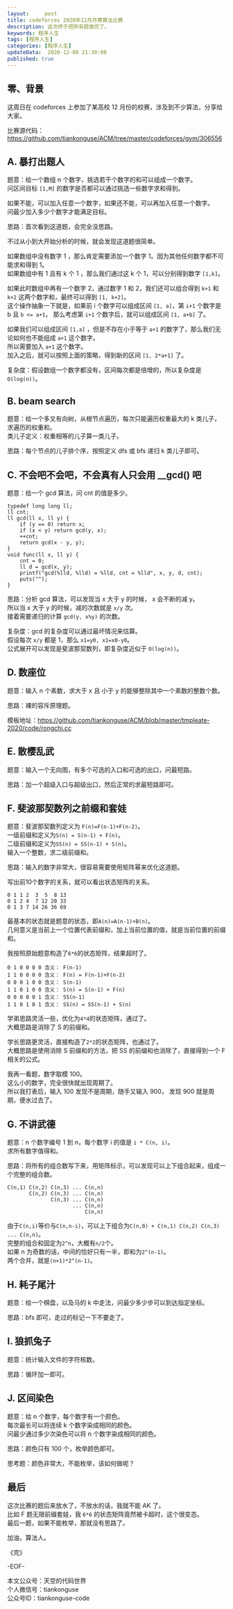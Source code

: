 ```yaml
---   
layout:     post  
title: codeforces 2020年12月月赛算法比赛  
description: 这次终于把所有题做完了。   
keywords: 程序人生  
tags: [程序人生]    
categories: [程序人生]  
updateData:  2020-12-08 21:30:00  
published: true  
---  
```



## 零、背景  

这周日在 codeforces 上参加了某高校 12 月份的校赛，涉及到不少算法，分享给大家。  


比赛源代码：https://github.com/tiankonguse/ACM/tree/master/codeforces/gym/306556  


## A. 暴打出题人


题意：给一个数组 n 个数字，挑选若干个数字的和可以组成一个数字。  
问区间目标 `[1,M]` 的数字是否都可以通过挑选一些数字求和得到。  


如果不能，可以加入任意一个数字，如果还不能，可以再加入任意一个数字。  
问最少加入多少个数字才能满足目标。  


思路：首次看到这道题，会完全没思路。  


不过从小到大开始分析的时候，就会发现这道题很简单。  


如果数组中没有数字 1 ，那么肯定需要添加一个数字 1。因为其他任何数字都不可能求和得到 1。  
如果数组中有 1 且有 k 个 1 ，那么我们通过这 k 个 1，可以分别得到数字 `[1,k]`。  


如果此时数组中再有一个数字 2，通过数字 1 和 2，我们还可以组合得到 `k+1` 和 `k+2` 这两个数字和，最终可以得到 `[1, k+2]`。  
这个操作抽象一下就是，如果前 i 个数字可以组成区间 `[1, a]`，第 `i+1` 个数字是 b 且 `b <= a+1`， 那么考虑第 `i+1` 个数字后，就可以组成区间 `[1, a+b]` 了。  


如果我们可以组成区间 `[1,a]` ，但是不存在小于等于 `a+1` 的数字了，那么我们无论如何也不能组成 `a+1` 这个数字。  
所以需要加入 `a+1` 这个数字。  
加入之后，就可以按照上面的策略，得到新的区间 `[1, 2*a+1]` 了。  


复杂度：假设数组一个数字都没有，区间每次都是倍增的，所以复杂度是`O(log(n))`。  


## B. beam search


题意：给一个多叉有向树，从根节点遍历，每次只能遍历权重最大的 k 类儿子，求遍历的权重和。  
类儿子定义：权重相等的儿子算一类儿子。  


思路：每个节点的儿子排个序，按照定义 dfs 或 bfs 递归 k 类儿子即可。  


## C. 不会吧不会吧，不会真有人只会用 __gcd() 吧


题意：给一个 gcd 算法，问 cnt 的值是多少。  


```
typedef long long ll;
ll cnt;
ll gcd(ll x, ll y) {
    if (y == 0) return x;
    if (x < y) return gcd(y, x);
    ++cnt;
    return gcd(x - y, y);
}
void func(ll x, ll y) {
    cnt = 0;
    ll d = gcd(x, y);
    printf("gcd(%lld, %lld) = %lld, cnt = %lld", x, y, d, cnt);
    puts("");
}
```


思路：分析 gcd 算法，可以发现当 x 大于 y 的时候， x 会不断的减 y。  
所以当 x 大于 y 的时候，减的次数就是 `x/y` 次。  
接着需要递归的计算 `gcd(y, x%y)` 的次数。  


复杂度：gcd 的复杂度可以通过最坏情况来估算。  
假设每次 `x/y` 都是 1，那么 `x1=y0, x1=x0-y0`。  
公式展开可以发现是斐波那契数列，即复杂度近似于 `O(log(n))`。  


## D. 数座位

题意：输入 n 个素数，求大于 x 且 小于 y 的能够整除其中一个素数的整数个数。  


思路：裸的容斥原理题。  


模板地址：https://github.com/tiankonguse/ACM/blob/master/tmpleate-2020/code/rongchi.cc  


## E. 散樱乱武


题意：输入一个无向图，有多个可选的入口和可选的出口，问最短路。  


思路：加一个超级入口与超级出口，然后正常的求最短路即可。  


## F. 斐波那契数列之前缀和套娃


题意：斐波那契数列定义为 `F(n)=F(n-1)+F(n-2)`。  
一级前缀和定义为`S(n) = S(n-1) + F(n)`。  
二级前缀和定义为`SS(n) = SS(n-1) + S(n)`。  
输入一个整数，求二级前缀和。  


思路：输入的数字非常大，很容易需要使用矩阵幂来优化这道题。  


写出前10个数字的关系，就可以看出状态矩阵的关系。  


```
0 1 1 2  3  5  8 13
0 1 2 4  7 12 20 33
0 1 3 7 14 26 36 69 
```

最基本的状态就是题意的状态，即`A(n)=A(n-1)+B(n)`。  
几何意义是当前上一个位置代表前缀和，加上当前位置的值，就是当前位置的前缀和。  


我按照原始题意构造了`6*6`的状态矩阵，结果超时了。  


```
0 1 0 0 0 0 含义： F(n-1)
1 1 0 0 0 0 含义： F(n) = F(n-1)+F(n-2)
0 0 0 1 0 0 含义： S(n-1)
1 1 0 1 0 0 含义： S(n) = S(n-1) + F(n)
0 0 0 0 0 1 含义： SS(n-1)
1 1 0 1 0 1 含义： SS(n) = SS(n-1) + S(n)
```

学弟思路灵活一些，优化为`4*4`的状态矩阵，通过了。  
大概思路是消除了 S 的前缀和。  

学长思路更灵活，直接构造了`2*2`的状态矩阵，也通过了。  
大概思路是使用消除 S 前缀和的方法，把 SS 的前缀和也消除了，直接得到一个 F 相关的公式。  


我再一看题，数字取模 100。  
这么小的数字，完全很快就出现周期了。  
所以我打表后，输入 100 发现不是周期，随手又输入 900， 发现 900 就是周期，便水过去了。  


## G. 不讲武德


题意：n 个数字编号 1 到 n，每个数字 i 的值是 `i * C(n, i)`。  
求所有数字值得和。  


思路：将所有的组合数写下来，用矩阵标示，可以发现可以上下组合起来，组成一个完整的组合数。  


```
C(n,1) C(n,2) C(n,3) ... C(n,n)
       C(n,2) C(n,3) ... C(n,n)
              C(n,3) ... C(n,n)
                     ... C(n,n)
                         C(n,n)
```

由于`C(n,i)`等价与`C(n,n-i)`，可以上下组合为`C(n,0) + C(n,1) C(n,2) C(n,3) ... C(n,n)`。  
完整的组合和固定为`2^n`，大概有`n/2`个。  
如果 n 为奇数的话，中间的恰好只有一半，即和为`2^(n-1)`。  
两个合并，就是`(n+1)*2^(n-1)`。  


## H. 耗子尾汁


题意：给一个棋盘，以及马的 k 中走法，问最少多少步可以到达指定坐标。  


思路：bfs 即可，走过的标记一下不要走了。  


## I. 狼抓兔子


题意：统计输入文件的字符核数。  


思路：循环加一即可。  


## J. 区间染色


题意：给 n 个数字，每个数字有一个颜色。  
每次最长可以将连续 k 个数字染成相同的颜色。  
问最少通过多少次染色可以将 n 个数字染成相同的颜色。  


思路：颜色只有 100 个，枚举颜色即可。  


思考题：颜色非常大，不能枚举，该如何做呢？  


## 最后  


这次比赛的题后来放水了，不放水的话，我就不能 AK 了。  
比如 F 题无限前缀套娃，我 `6*6` 的状态矩阵竟然被卡超时，这个很变态。  
最后一题，如果不能枚举，那就没有思路了。  


加油，算法人。  


《完》  


-EOF-  



本文公众号：天空的代码世界  
个人微信号：tiankonguse  
公众号ID：tiankonguse-code  
  

